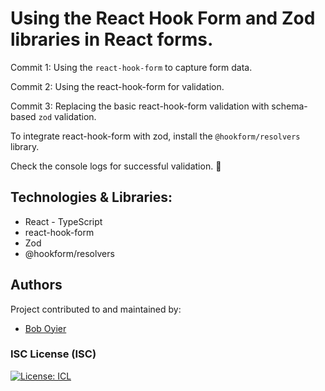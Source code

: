 # Using the React Hook Form and Zod libraries in React forms.

Commit 1: Using the `react-hook-form` to capture form data.

Commit 2: Using the react-hook-form for validation.

Commit 3: Replacing the basic react-hook-form validation with schema-based `zod` validation.

To integrate react-hook-form with zod, install the `@hookform/resolvers` library.

Check the console logs for successful validation. 🙂

## Technologies & Libraries:

- React - TypeScript
- react-hook-form
- Zod
- @hookform/resolvers

## Authors

Project contributed to and maintained by:

- [Bob Oyier](https://github.com/oyieroyier/)

### ISC License (ISC)

[![License: ICL](https://img.shields.io/badge/License-ISC-blue.svg)](https://opensource.org/licenses/ISC)
